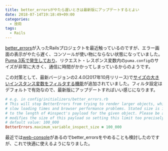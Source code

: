```yaml
---
title: better_errorsがやたら遅いときは最新版にアップデートするとよい
date: 2018-07-14T19:18:49+09:00
categories:
  - 技術
tags:
  - Rails
---
```


[better_errors](https://github.com/charliesome/better_errors)が入ったRailsプロジェクトを最近触っているのですが、エラー画面の表示がやたら遅く、コンソールが使い物にならない状態になっていました。
[Puma 3系で発生しており](https://github.com/charliesome/better_errors/issues/341)、リクエスト・レスポンス変数内の`puma.config`のサイズが非常に大きく、通信に時間がかかってしまっているからのようです。

この対策として、最新バージョンの2.4.0(2017年10月リリース)で[サイズの大きいインスタンス変数をフィルタする機能](https://github.com/charliesome/better_errors#set-maximum-variable-size-for-inspector)が追加されていました。フィルタ設定はデフォルトで有効なので、最新版にアップデートすればいい感じになります。

```ruby
# e.g. in config/initializers/better_errors.rb
# This will stop BetterErrors from trying to render larger objects, which can cause
# slow loading times and browser performance problems. Stated size is in characters and refers
# to the length of #inspect's payload for the given object. Please be aware that HTML escaping
# modifies the size of this payload so setting this limit too precisely is not recommended.
# default value: 100_000
BetterErrors.maximum_variable_inspect_size = 100_000
```

最近では[web-console](https://github.com/rails/web-console)があるのでbetter_errorsをやめることも検討したのですが、これで快適に使えるようになりました。
